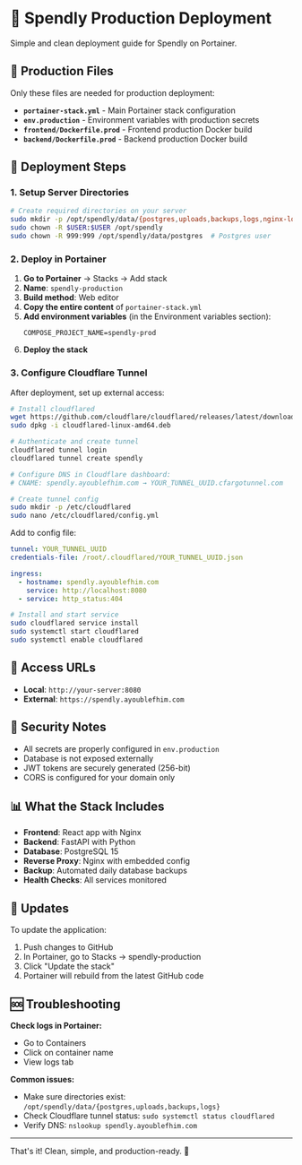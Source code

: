# 🚀 Spendly Production Deployment

Simple and clean deployment guide for Spendly on Portainer.

## 📁 Production Files

Only these files are needed for production deployment:

- **`portainer-stack.yml`** - Main Portainer stack configuration
- **`env.production`** - Environment variables with production secrets
- **`frontend/Dockerfile.prod`** - Frontend production Docker build
- **`backend/Dockerfile.prod`** - Backend production Docker build

## 🔧 Deployment Steps

### 1. Setup Server Directories

```bash
# Create required directories on your server
sudo mkdir -p /opt/spendly/data/{postgres,uploads,backups,logs,nginx-logs}
sudo chown -R $USER:$USER /opt/spendly
sudo chown -R 999:999 /opt/spendly/data/postgres  # Postgres user
```

### 2. Deploy in Portainer

1. **Go to Portainer** → Stacks → Add stack
2. **Name**: `spendly-production`
3. **Build method**: Web editor
4. **Copy the entire content** of `portainer-stack.yml`
5. **Add environment variables** (in the Environment variables section):
   ```
   COMPOSE_PROJECT_NAME=spendly-prod
   ```
6. **Deploy the stack**

### 3. Configure Cloudflare Tunnel

After deployment, set up external access:

```bash
# Install cloudflared
wget https://github.com/cloudflare/cloudflared/releases/latest/download/cloudflared-linux-amd64.deb
sudo dpkg -i cloudflared-linux-amd64.deb

# Authenticate and create tunnel
cloudflared tunnel login
cloudflared tunnel create spendly

# Configure DNS in Cloudflare dashboard:
# CNAME: spendly.ayoublefhim.com → YOUR_TUNNEL_UUID.cfargotunnel.com

# Create tunnel config
sudo mkdir -p /etc/cloudflared
sudo nano /etc/cloudflared/config.yml
```

Add to config file:
```yaml
tunnel: YOUR_TUNNEL_UUID
credentials-file: /root/.cloudflared/YOUR_TUNNEL_UUID.json

ingress:
  - hostname: spendly.ayoublefhim.com
    service: http://localhost:8080
  - service: http_status:404
```

```bash
# Install and start service
sudo cloudflared service install
sudo systemctl start cloudflared
sudo systemctl enable cloudflared
```

## 🔗 Access URLs

- **Local**: `http://your-server:8080`
- **External**: `https://spendly.ayoublefhim.com`

## 🔐 Security Notes

- All secrets are properly configured in `env.production`
- Database is not exposed externally
- JWT tokens are securely generated (256-bit)
- CORS is configured for your domain only

## 📊 What the Stack Includes

- **Frontend**: React app with Nginx
- **Backend**: FastAPI with Python
- **Database**: PostgreSQL 15
- **Reverse Proxy**: Nginx with embedded config
- **Backup**: Automated daily database backups
- **Health Checks**: All services monitored

## 🔄 Updates

To update the application:

1. Push changes to GitHub
2. In Portainer, go to Stacks → spendly-production
3. Click "Update the stack"
4. Portainer will rebuild from the latest GitHub code

## 🆘 Troubleshooting

**Check logs in Portainer:**
- Go to Containers
- Click on container name
- View logs tab

**Common issues:**
- Make sure directories exist: `/opt/spendly/data/{postgres,uploads,backups,logs}`
- Check Cloudflare tunnel status: `sudo systemctl status cloudflared`
- Verify DNS: `nslookup spendly.ayoublefhim.com`

---

That's it! Clean, simple, and production-ready. 🎉
